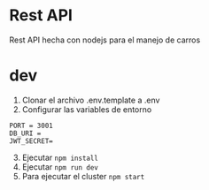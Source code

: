 # Rest API

Rest API hecha con nodejs para el manejo de carros

# dev

1. Clonar el archivo .env.template a .env
2. Configurar las variables de entorno

```
PORT = 3001
DB_URI =
JWT_SECRET=

```

3. Ejecutar `npm install`
4. Ejecutar `npm run dev`
5. Para ejecutar el cluster `npm start`
